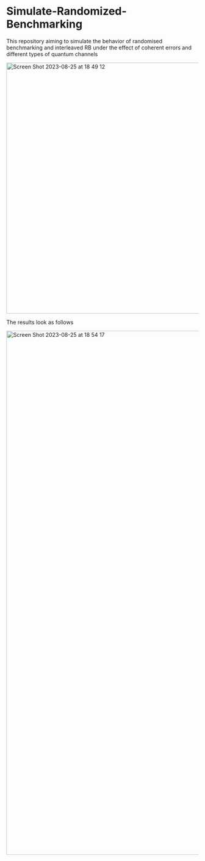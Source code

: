 # Simulate-Randomized-Benchmarking
This repository aiming to simulate the behavior of randomised benchmarking and interleaved RB under the effect of coherent errors and different types of quantum channels



<img width="658" alt="Screen Shot 2023-08-25 at 18 49 12" src="https://github.com/Mojahed91/Simulate-Randomized-Benchmarking/assets/129369338/bd1f130c-da3d-4796-9208-a7c4bbd1a09b">



The results look as follows


<img width="1374" alt="Screen Shot 2023-08-25 at 18 54 17" src="https://github.com/Mojahed91/Simulate-Randomized-Benchmarking/assets/129369338/fb3098d6-71e4-4757-8828-d64c5a1f3a4b">
